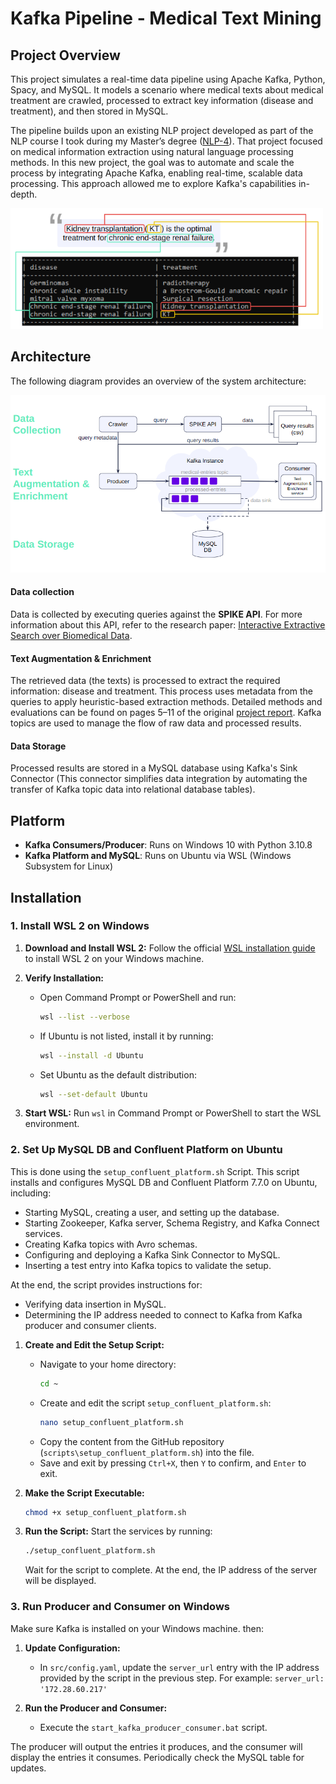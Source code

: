 # Kafka Pipeline - Medical Text Mining

## Project Overview  

This project simulates a real-time data pipeline using Apache Kafka, Python, Spacy, and MySQL. It models a scenario where medical texts about medical treatment are crawled, processed to extract key information (disease and treatment), and then stored in MySQL.

The pipeline builds upon an existing NLP project developed as part of the NLP course I took during my Master’s degree ([NLP-4](https://github.com/mhornstein/NLP-4)). That project focused on medical information extraction using natural language processing methods. In this new project, the goal was to automate and scale the process by integrating Apache Kafka, enabling real-time, scalable data processing. This approach allowed me to explore Kafka's capabilities in-depth.

<img src="docs/pics/output_example.PNG" width="500" alt="Output Example">

## Architecture  

The following diagram provides an overview of the system architecture:  

![Architecture Diagram](docs/pics/architecture_diagram.PNG)  

#### Data collection
   Data is collected by executing queries against the **SPIKE API**. For more information about this API, refer to the research paper: [Interactive Extractive Search over Biomedical Data](https://www.semanticscholar.org/paper/Interactive-Extractive-Search-over-Biomedical-Taub-Tabib-Shlain/e673f54c4005931fd3392bbf95c80a9f5024d5c4).   

#### Text Augmentation & Enrichment
   The retrieved data (the texts) is processed to extract the required information: disease and treatment. This process uses metadata from the queries to apply heuristic-based extraction methods. Detailed methods and evaluations can be found on pages 5–11 of the original [project report](https://github.com/mhornstein/NLP-4/blob/main/report.pdf). Kafka topics are used to manage the flow of raw data and processed results.  

#### Data Storage
   Processed results are stored in a MySQL database using Kafka's Sink Connector (This connector simplifies data integration by automating the transfer of Kafka topic data into relational database tables).

## Platform

- **Kafka Consumers/Producer**: Runs on Windows 10 with Python 3.10.8
- **Kafka Platform and MySQL**: Runs on Ubuntu via WSL (Windows Subsystem for Linux)

## Installation

### 1. Install WSL 2 on Windows

1. **Download and Install WSL 2:**
   Follow the official [WSL installation guide](https://docs.microsoft.com/en-us/windows/wsl/install) to install WSL 2 on your Windows machine.

2. **Verify Installation:**
   - Open Command Prompt or PowerShell and run:
     ```bash
     wsl --list --verbose
     ```
   - If Ubuntu is not listed, install it by running:
     ```bash
     wsl --install -d Ubuntu
     ```
   - Set Ubuntu as the default distribution:
     ```bash
     wsl --set-default Ubuntu
     ```

3. **Start WSL:**
   Run `wsl` in Command Prompt or PowerShell to start the WSL environment.

### 2. Set Up MySQL DB and Confluent Platform on Ubuntu

This is done using the `setup_confluent_platform.sh` Script.
This script installs and configures MySQL DB and Confluent Platform 7.7.0 on Ubuntu, including:
- Starting MySQL, creating a user, and setting up the database.
- Starting Zookeeper, Kafka server, Schema Registry, and Kafka Connect services.
- Creating Kafka topics with Avro schemas.
- Configuring and deploying a Kafka Sink Connector to MySQL.
- Inserting a test entry into Kafka topics to validate the setup.

At the end, the script provides instructions for:
- Verifying data insertion in MySQL.
- Determining the IP address needed to connect to Kafka from Kafka producer and consumer clients.

1. **Create and Edit the Setup Script:**
   - Navigate to your home directory:
     ```bash
     cd ~
     ```
   - Create and edit the script `setup_confluent_platform.sh`:
     ```bash
     nano setup_confluent_platform.sh
     ```
   - Copy the content from the GitHub repository (`scripts\setup_confluent_platform.sh`) into the file.
   - Save and exit by pressing `Ctrl+X`, then `Y` to confirm, and `Enter` to exit.

2. **Make the Script Executable:**
   ```bash
   chmod +x setup_confluent_platform.sh
   ```

3. **Run the Script:**
   Start the services by running:
   ```bash
   ./setup_confluent_platform.sh
   ```
   Wait for the script to complete. At the end, the IP address of the server will be displayed.

### 3. Run Producer and Consumer on Windows
Make sure Kafka is installed on your Windows machine. then: 

1. **Update Configuration:**
   - In `src/config.yaml`, update the `server_url` entry with the IP address provided by the script in the previous step. For example:
    `server_url: '172.28.60.217'`

2. **Run the Producer and Consumer:**
   - Execute the `start_kafka_producer_consumer.bat` script.

The producer will output the entries it produces, and the consumer will display the entries it consumes. Periodically check the MySQL table for updates.
